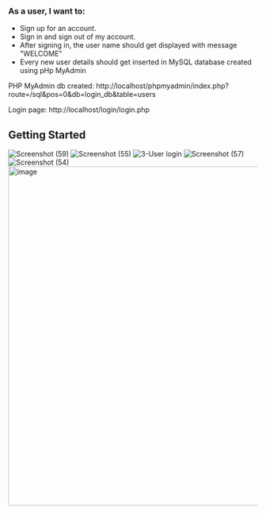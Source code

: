 ### As a user, I want to:
* Sign up for an account.
* Sign in and sign out of my account.
* After signing in, the user name should get displayed with message "WELCOME"
* Every new user details should get inserted in MySQL database created using pHp MyAdmin

PHP MyAdmin db created:
http://localhost/phpmyadmin/index.php?route=/sql&pos=0&db=login_db&table=users

Login page:
http://localhost/login/login.php

## Getting Started

![Screenshot (59)](https://user-images.githubusercontent.com/85502883/199163305-00a0553e-5b54-4104-942f-3f8e93fe7c93.png)
![Screenshot (55)](https://user-images.githubusercontent.com/85502883/199163372-60c8e164-ef08-42de-bf7b-d08aa79ce501.png)
![3-User login](https://user-images.githubusercontent.com/85502883/199164515-0d046176-689c-4158-ad7d-fa213d7a3105.png)
![Screenshot (57)](https://user-images.githubusercontent.com/85502883/199163422-7b426d24-c6ac-46d7-8ba0-fe27bfc3874c.png)
![Screenshot (54)](https://user-images.githubusercontent.com/85502883/199163458-6457afef-6a97-4fc2-8373-d951f298a53b.png)
<img width="683" alt="image" src="https://user-images.githubusercontent.com/85502883/199163756-93e3a416-0242-4e56-b2ec-76545c3a164c.png">



